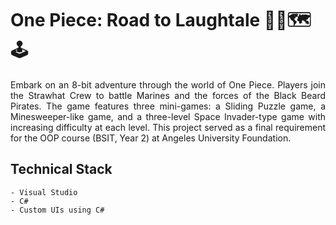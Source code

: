 # One Piece: Road to Laughtale 🏴‍☠️🗺🕹
<div style="text-align: justify"> Embark on an 8-bit adventure through the world of One Piece. Players join the Strawhat Crew to battle Marines and the forces of the Black Beard Pirates. The game features three mini-games: a Sliding Puzzle game, a Minesweeper-like game, and a three-level Space Invader-type game with increasing difficulty at each level. This project served as a final requirement for the OOP course (BSIT, Year 2) at Angeles University Foundation. </div>

## Technical Stack
    - Visual Studio
    - C#
    - Custom UIs using C#
